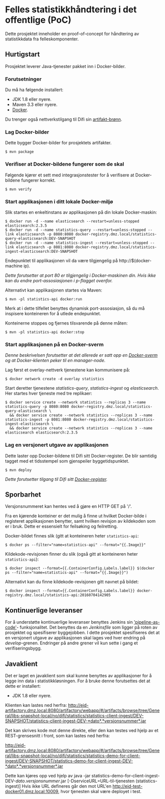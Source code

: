 # Felles statistikkhåndtering i det offentlige (PoC)

Dette prosjektet inneholder en proof-of-concept for håndtering av statistikkdata fra felleskomponenter.

## Hurtigstart

Prosjektet leverer Java-tjenester pakket inn i Docker-bilder.

### Forutsetninger

Du må ha følgende installert:

* JDK 1.8 eller nyere.
* Maven 3.3 eller nyere.
* [Docker](https://www.docker.com/products/docker-toolbox).

Du trenger også nettverkstilgang til Difi sin [artifakt-brønn](http://eid-artifactory.dmz.local:8080).

### Lag Docker-bilder

Dette bygger Docker-bilder for prosjektets artifakter.

```
$ mvn package
```

### Verifiser at Docker-bildene fungerer som de skal

Følgende kjører et sett med integrasjonstester for å verifisere at Docker-bildene fungerer korrekt.

```
$ mvn verify
```

### Start applikasjonen i ditt lokale Docker-miljø

Slik startes en enkeltinstans av applikasjonen på din lokale Docker-maskin:

```
$ docker run -d --name elasticsearch --restart=unless-stopped elasticsearch:2.3.5
$ docker run -d --name statistics-query --restart=unless-stopped --link elasticsearch -p 8080:8080 docker-registry.dmz.local/statistics-query-elasticsearch:DEV-SNAPSHOT
$ docker run -d --name statistics-ingest --restart=unless-stopped --link elasticsearch -p 8081:8080 docker-registry.dmz.local/statistics-ingest-elasticsearch:DEV-SNAPSHOT
```

Endepunktet til applikasjonen vil da være tilgjengelig på http://$(docker-machine ip).

_Dette forutsetter at port 80 er tilgjengelig i Docker-maskinen din. Hvis ikke kan du endre port-assosiasjonen i
p-flagget ovenfor._

Alternativt kan applikasjonen startes via Maven:

```
$ mvn -pl statistics-api docker:run
```

Merk at i dette tilfellet benyttes dynamisk port-assosiasjon, så du må inspisere konteineren for å utlede endepunktet.

Konteinerne stoppes og fjernes tilsvarende på denne måten:
```
$ mvn -pl statistics-api docker:stop
```

### Start applikasjonen på en Docker-sverm

_Denne beskrivelsen forutsetter at det allerede er satt opp en [Docker-sverm](https://docs.docker.com/engine/swarm) og
at Docker-klienten peker til en manager-node._

Lag først et overlay-nettverk tjenestene kan kommunisere på:
```
$ docker network create -d overlay statistics
```

Start deretter tjenestene _statistics-query_, _statistics-ingest_ og _elasticsearch_. Her startes hver tjeneste med tre
replikaer:
```
$ docker service create --network statistics --replicas 3 --name statistics-query -p 8080:8080 docker-registry.dmz.local/statistics-query-elasticsearch \
  && docker service create --network statistics --replicas 3 --name statistics-ingest -p 8081:8080 docker-registry.dmz.local/statistics-ingest-elasticsearch \
  && docker service create --network statistics --replicas 3 --name elasticsearch elasticsearch:2.3.5
```

### Lag en versjonert utgave av applikasjonen

Dette laster opp Docker-bildene til Difi sitt Docker-register. De blir samtidig tagget med et tidsstempel som
gjenspeiler byggetidspunktet.

```
$ mvn deploy
```

_Dette forutsetter tilgang til Difi sitt [Docker-register](docker-registry.dmz.local)._

## Sporbarhet

Versjonsnummeret kan hentes ved å gjøre en HTTP GET på '/'.

Fra en kjørende konteiner er det mulig å finne ut hvilket Docker-bilde i registeret applikasjonen benytter, samt
hvilken revisjon av kildekoden som er i bruk. Dette er essensielt for feilsøking og feilretting.
 
Docker-bildet finnes slik (gitt at konteineren heter ``statistics-api``:
```
$ docker ps --filter="name=statistics-api" --format="{{.Image}}"
```

Kildekode-revisjonen finner du slik (også gitt at konteineren heter ``statistics-api``):
```
$ docker inspect --format={{.ContainerConfig.Labels.label}} $(docker ps --filter="name=statistics-api" --format="{{.Image}}")
```

Alternativt kan du finne kildekode-revisjonen gitt navnet på bildet:
```
$ docker inspect --format={{.ContainerConfig.Labels.label}} docker-registry.dmz.local/statistics-api:20160704142905
```

## Kontinuerlige leveranser

For å understøtte kontinuerlige leveranser benyttes Jenkins sin ['pipeline-as-code'](https://jenkins.io/solutions/pipeline/)-
funksjonalitet. Det benyttes da en _Jenkinsfile_ som ligger på roten av prosjektet og spesifiserer byggejobben. I dette
prosjektet spesifiseres det at en versjonert utgave av applikasjonen skal lages ved hver endring på _develop_-grenen.
Endringer på andre grener vil kun sette i gang et verifiseringsbygg.

## Javaklient

Det er laget en javaklient som skal kunne benyttes av applikasjoner for å legge inn data i statistikkløsningen. For å bruke denne forutsettes det at dette er installert:

* JDK 1.8 eller nyere.

Klienten kan lastes ned herfra: http://eid-artifactory.dmz.local:8080/artifactory/webapp/#/artifacts/browse/tree/General/libs-snapshot-local/no/difi/statistics/statistics-client-ingest/DEV-SNAPSHOT/statistics-client-ingest-DEV-*dato*.*versjonsnummer*.jar

Det kan skrives kode mot denne direkte, eller den kan testes ved hjelp av et REST-grensesnitt i front, som kan lastes ned herfra:

http://eid-artifactory.dmz.local:8080/artifactory/webapp/#/artifacts/browse/tree/General/libs-snapshot-local/no/difi/statistics/statistics-demo-for-client-ingest/DEV-SNAPSHOT/statistics-demo-for-client-ingest-DEV-*dato*.*versjonsnummer*.jar

Dette kan kjøres opp ved hjelp av java -jar statistics-demo-for-client-ingest-DEV-*dato*.*versjonsnummer*.jar [-DserviceURL=URL-til-tjenesten (statistics-ingest)]
Hvis ikke URL defineres går den mot URL'en http://eid-test-docker01.dmz.local:10009, hvor tjenesten skal være deployet i test.
